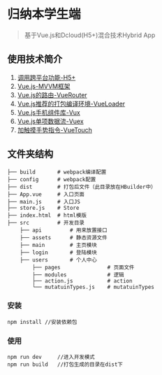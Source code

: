 ﻿# 归纳本学生端

> 基于Vue.js和Dcloud(H5+)混合技术Hybrid App


## 使用技术简介

 1. [调用跨平台功能-H5+][1] 
 2. [Vue.js-MVVM框架][2]
 3. [Vue.js的路由-VueRouter][3]  
 4. [Vue.js推荐的打包编译环境-VueLoader][4] 
 5. [Vue.js手机组件库-Vux][5] 
 6. [Vue.js单项数据流-Vuex][6]
 7. [加触摸手势指令-VueTouch][7]

## 文件夹结构

    ├── build       # webpack编译配置
    ├── config      # webpack配置
    ├── dist        # 打包后文件（此目录放在HBuilder中）
    ├── App.vue     # 入口页面
    ├── main.js     # 入口JS
    ├── store.js    # Store
    ├── index.html  # html模版
    ├── src         # 开发目录
        ├── api         # 用来放置接口
        ├── assets      # 静态资源文件 
        ├── main        # 主页模块 
        ├── login       # 登陆模块
        ├── users       # 个人中心
            ├── pages               # 页面文件 
            ├── modules             # 逻辑
            ├── action.js           # action
            └── mutatuinTypes.js    # mutatuinTypes
     

### 安装

    npm install //安装依赖包

### 使用

    npm run dev     //进入开发模式
    npm run build   //打包生成的目录在dist下


  [1]: http://www.dcloud.io/runtime.html
  [2]: http://cn.vuejs.org/guide/
  [3]: http://router.vuejs.org/zh-cn/index.html
  [4]: http://vue-loader.vuejs.org/en/index.html
  [5]: https://vuxjs.gitbooks.io/vux/content/about/component-standard.html
  [6]: http://vuex.vuejs.org/zh-cn/index.html
  [7]: https://github.com/vuejs/vue-touch